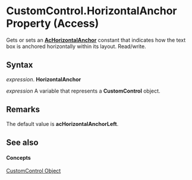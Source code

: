 
# CustomControl.HorizontalAnchor Property (Access)

Gets or sets an  **[AcHorizontalAnchor](2b9f0574-252d-7957-d25d-cb382d2cee73.md)** constant that indicates how the text box is anchored horizontally within its layout. Read/write.


## Syntax

 _expression_. **HorizontalAnchor**

 _expression_ A variable that represents a **CustomControl** object.


## Remarks

The default value is  **acHorizontalAnchorLeft**.


## See also


#### Concepts


[CustomControl Object](a6ded8cf-4cf8-26ff-bade-f37a7ac52b02.md)
